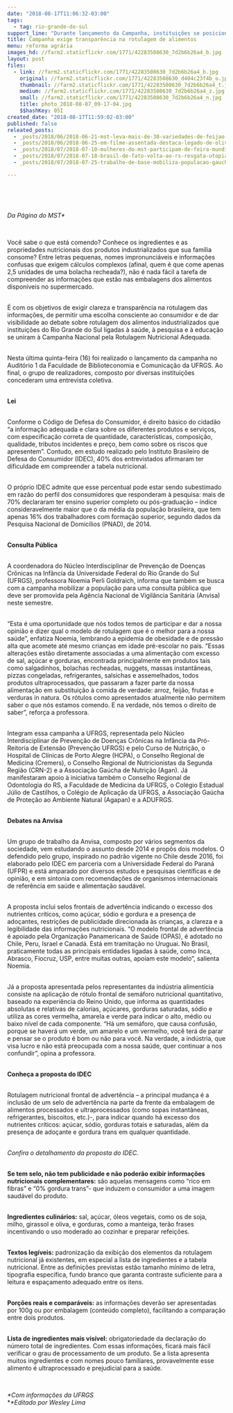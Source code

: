```yaml
---
date: "2018-08-17T11:06:32-03:00"
tags:
  - tag: rio-grande-do-sul
support_line: "Durante lançamento da Campanha, instituições se posicionam na defesa da revisão da norma de rotulagem"
title: Campanha exige transparência na rotulagem de alimentos
menu: reforma agrária
images_hd: //farm2.staticflickr.com/1771/42283508630_7d2b6b26a4_b.jpg
layout: post
files:
  - link: //farm2.staticflickr.com/1771/42283508630_7d2b6b26a4_b.jpg
    original: //farm2.staticflickr.com/1771/42283508630_d404c23f4b_o.jpg
    thumbnail: //farm2.staticflickr.com/1771/42283508630_7d2b6b26a4_t.jpg
    medium: //farm2.staticflickr.com/1771/42283508630_7d2b6b26a4_z.jpg
    small: //farm2.staticflickr.com/1771/42283508630_7d2b6b26a4_n.jpg
    title: photo_2018-08-07_09-17-04.jpg
    $$hashKey: 05I
created_date: "2018-08-17T11:59:02-03:00"
published: false
releated_posts:
  - _posts/2018/06/2018-06-21-mst-leva-mais-de-30-variedades-de-feijao-organico-ao-coracao-de-piratini-no-rio-grande-do-sul.md
  - _posts/2018/06/2018-06-25-em-filme-assentada-destaca-legado-de-olivio-dutra-para-a-reforma-agraria.md
  - _posts/2018/07/2018-07-10-mulheres-do-mst-participam-de-feira-mundial-de-economia-solidaria.md
  - _posts/2018/07/2018-07-18-brasil-de-fato-volta-ao-rs-resgata-utopias-e-se-propoe-como-ferramenta-na-luta-de-narrativas.md
  - _posts/2018/07/2018-07-25-trabalho-de-base-mobiliza-populacao-gaucha-para-o-congresso-do-povo-brasileiro.md

---
```

<p>&nbsp;</p>

<p>&nbsp;</p>

<p><em>Da P&aacute;gina do MST*</em></p>

<p>&nbsp;</p>

<p>Voc&ecirc; sabe o que est&aacute; comendo? Conhece os ingredientes e as propriedades nutricionais dos produtos industrializados que sua fam&iacute;lia consome? Entre letras pequenas, nomes impronunci&aacute;veis e informa&ccedil;&otilde;es confusas que exigem c&aacute;lculos complexos (afinal, quem &eacute; que come apenas 2,5 unidades de uma bolacha recheada?), n&atilde;o &eacute; nada f&aacute;cil a tarefa de compreender as informa&ccedil;&otilde;es que est&atilde;o nas embalagens dos alimentos dispon&iacute;veis no supermercado.&nbsp;</p>

<p><br />
&Eacute; com os objetivos de exigir clareza e transpar&ecirc;ncia na rotulagem das informa&ccedil;&otilde;es, de permitir uma escolha consciente ao consumidor e de dar visibilidade ao debate sobre rotulagem dos alimentos industrializados que institui&ccedil;&otilde;es do Rio Grande do Sul ligadas &agrave; sa&uacute;de, &agrave; pesquisa e &agrave; educa&ccedil;&atilde;o se uniram &agrave; Campanha Nacional pela Rotulagem Nutricional Adequada.&nbsp;</p>

<p><br />
Nesta &uacute;ltima quinta-feira (16) foi realizado o lan&ccedil;amento da campanha no Audit&oacute;rio 1 da Faculdade de Biblioteconomia e Comunica&ccedil;&atilde;o da UFRGS. Ao final, o grupo de realizadores, composto por diversas institui&ccedil;&otilde;es concederam uma entrevista coletiva.</p>

<p><br />
<strong>Lei</strong></p>

<p><br />
Conforme o C&oacute;digo de Defesa do Consumidor, &eacute; direito b&aacute;sico do cidad&atilde;o &ldquo;a informa&ccedil;&atilde;o adequada e clara sobre os diferentes produtos e servi&ccedil;os, com especifica&ccedil;&atilde;o correta de quantidade, caracter&iacute;sticas, composi&ccedil;&atilde;o, qualidade, tributos incidentes e pre&ccedil;o, bem como sobre os riscos que apresentem&rdquo;. Contudo, em estudo realizado pelo Instituto Brasileiro de Defesa do Consumidor (IDEC), 40% dos entrevistados afirmaram ter dificuldade em compreender a tabela nutricional.&nbsp;</p>

<p><br />
O pr&oacute;prio IDEC admite que esse percentual pode estar sendo subestimado em raz&atilde;o do perfil dos consumidores que responderam &agrave; pesquisa: mais de 70% declararam ter ensino superior completo ou p&oacute;s-gradua&ccedil;&atilde;o &ndash; &iacute;ndice consideravelmente maior que o da m&eacute;dia da popula&ccedil;&atilde;o brasileira, que tem apenas 16% dos trabalhadores com forma&ccedil;&atilde;o superior, segundo dados da Pesquisa Nacional de Domic&iacute;lios (PNAD), de 2014.</p>

<p><br />
<strong>Consulta P&uacute;blica</strong></p>

<p><br />
A coordenadora do N&uacute;cleo Interdisciplinar de Preven&ccedil;&atilde;o de Doen&ccedil;as Cr&ocirc;nicas na Inf&acirc;ncia da Universidade Federal do Rio Grande do Sul (UFRGS), professora Noemia Perli Goldraich, informa que tamb&eacute;m se busca com a campanha mobilizar a popula&ccedil;&atilde;o para uma consulta p&uacute;blica que deve ser promovida pela Ag&ecirc;ncia Nacional de Vigil&acirc;ncia Sanit&aacute;ria (Anvisa) neste semestre.&nbsp;</p>

<p><br />
&ldquo;Esta &eacute; uma oportunidade que n&oacute;s todos temos de participar e dar a nossa opini&atilde;o e dizer qual o modelo de rotulagem que &eacute; o melhor para a nossa sa&uacute;de&rdquo;, enfatiza Noemia, lembrando a epidemia de obesidade e de press&atilde;o alta que acomete at&eacute; mesmo crian&ccedil;as em idade pr&eacute;-escolar no pa&iacute;s. &ldquo;Essas altera&ccedil;&otilde;es est&atilde;o diretamente associadas a uma alimenta&ccedil;&atilde;o com excesso de sal, a&ccedil;&uacute;car e gorduras, encontrada principalmente em produtos tais como salgadinhos, bolachas recheadas, nuggets, massas instant&acirc;neas, pizzas congeladas, refrigerantes, salsichas e assemelhados, todos produtos ultraprocessados, que passaram a fazer parte da nossa alimenta&ccedil;&atilde;o em substitui&ccedil;&atilde;o &agrave; comida de verdade: arroz, feij&atilde;o, frutas e verduras in natura. Os r&oacute;tulos como apresentados atualmente n&atilde;o permitem saber o que n&oacute;s estamos comendo. E na verdade, n&oacute;s temos o direito de saber&rdquo;, refor&ccedil;a a professora.</p>

<p><br />
Integram essa campanha a UFRGS, representada pelo N&uacute;cleo Interdisciplinar de Preven&ccedil;&atilde;o de Doen&ccedil;as Cr&ocirc;nicas na Inf&acirc;ncia da Pr&oacute;-Reitoria de Extens&atilde;o (Preven&ccedil;&atilde;o UFRGS) e pelo Curso de Nutri&ccedil;&atilde;o, o Hospital de Cl&iacute;nicas de Porto Alegre (HCPA), o Conselho Regional de Medicina (Cremers), o Conselho Regional de Nutricionistas da Segunda Regi&atilde;o (CRN-2) e a Associa&ccedil;&atilde;o Ga&uacute;cha de Nutri&ccedil;&atilde;o (Agan). J&aacute; manifestaram apoio &agrave; iniciativa tamb&eacute;m o Conselho Regional de Odontologia do RS, a Faculdade de Medicina da UFRGS, o Col&eacute;gio Estadual J&uacute;lio de Castilhos, o Col&eacute;gio de Aplica&ccedil;&atilde;o da UFRGS, a Associa&ccedil;&atilde;o Ga&uacute;cha de Prote&ccedil;&atilde;o ao Ambiente Natural (Agapan) e a ADUFRGS.&nbsp;</p>

<p><br />
<strong>Debates na Anvisa</strong></p>

<p><br />
Um grupo de trabalho da Anvisa, composto por v&aacute;rios segmentos da sociedade, vem estudando o assunto desde 2014 e prop&ocirc;s dois modelos. O defendido pelo grupo, inspirado no padr&atilde;o vigente no Chile desde 2016, foi elaborado pelo IDEC em parceria com a Universidade Federal do Paran&aacute; (UFPR) e est&aacute; amparado por diversos estudos e pesquisas cient&iacute;ficas e de opini&atilde;o, e em sintonia com recomenda&ccedil;&otilde;es de organismos internacionais de refer&ecirc;ncia em sa&uacute;de e alimenta&ccedil;&atilde;o saud&aacute;vel.&nbsp;</p>

<p><br />
A proposta inclui selos frontais de advert&ecirc;ncia indicando o excesso dos nutrientes cr&iacute;ticos, como a&ccedil;&uacute;car, s&oacute;dio e gordura e a presen&ccedil;a de ado&ccedil;antes, restri&ccedil;&otilde;es de publicidade direcionada &agrave;s crian&ccedil;as, a clareza e a legibilidade das informa&ccedil;&otilde;es nutricionais. &ldquo;O modelo frontal de advert&ecirc;ncia &eacute; apoiado pela Organiza&ccedil;&atilde;o Panamericana de Sa&uacute;de (OPAS), &eacute; adotado no Chile, Peru, Israel e Canad&aacute;. Est&aacute; em tramita&ccedil;&atilde;o no Uruguai. No Brasil, praticamente todas as principais entidades ligadas &agrave; sa&uacute;de, como Inca, Abrasco, Fiocruz, USP, entre muitas outras, apoiam este modelo&rdquo;, salienta Noemia.</p>

<p><br />
J&aacute; a proposta apresentada pelos representantes da ind&uacute;stria aliment&iacute;cia consiste na aplica&ccedil;&atilde;o de r&oacute;tulo frontal de sem&aacute;foro nutricional quantitativo, baseado na experi&ecirc;ncia do Reino Unido, que informa as quantidades absolutas e relativas de calorias, a&ccedil;&uacute;cares, gorduras saturadas, s&oacute;dio e utiliza as cores vermelha, amarela e verde para indicar o alto, m&eacute;dio ou baixo n&iacute;vel de cada componente. &ldquo;H&aacute; um sem&aacute;foro, que causa confus&atilde;o, porque se haver&aacute; um verde, um amarelo e um vermelho, voc&ecirc; ter&aacute; de parar e pensar se o produto &eacute; bom ou n&atilde;o para voc&ecirc;. Na verdade, a ind&uacute;stria, que visa lucro e n&atilde;o est&aacute; preocupada com a nossa sa&uacute;de, quer continuar a nos confundir&rdquo;, opina a professora.</p>

<p><br />
<strong>Conhe&ccedil;a a proposta do IDEC</strong></p>

<p><br />
Rotulagem nutricional frontal de advert&ecirc;ncia &ndash; a principal mudan&ccedil;a &eacute; a inclus&atilde;o de um selo de advert&ecirc;ncia na parte da frente da embalagem de alimentos processados e ultraprocessados (como sopas instant&acirc;neas, refrigerantes, biscoitos, etc.)-, para indicar quando h&aacute; excesso dos nutrientes cr&iacute;ticos: a&ccedil;&uacute;car, s&oacute;dio, gorduras totais e saturadas, al&eacute;m da presen&ccedil;a de ado&ccedil;ante e gordura trans em qualquer quantidade.&nbsp;</p>

<p><br />
<em>Confira o detalhamento da proposta do IDEC.</em></p>

<p><br />
<strong>Se tem selo, n&atilde;o tem publicidade e n&atilde;o poder&atilde;o exibir informa&ccedil;&otilde;es nutricionais complementares:</strong> s&atilde;o aquelas mensagens como &ldquo;rico em fibras&rdquo; e &ldquo;0% gordura trans&rdquo;- que induzem o consumidor a uma imagem saud&aacute;vel do produto.</p>

<p><br />
<strong>Ingredientes culin&aacute;rios:</strong> sal, a&ccedil;&uacute;car, &oacute;leos vegetais, como os de soja, milho, girassol e oliva, e gorduras, como a manteiga, ter&atilde;o frases incentivando o uso moderado ao cozinhar e preparar refei&ccedil;&otilde;es.</p>

<p><br />
<strong>Textos leg&iacute;veis:</strong> padroniza&ccedil;&atilde;o da exibi&ccedil;&atilde;o dos elementos da rotulagem nutricional j&aacute; existentes, em especial a lista de ingredientes e a tabela nutricional. Entre as defini&ccedil;&otilde;es previstas est&atilde;o tamanho m&iacute;nimo de letra, tipografia espec&iacute;fica, fundo branco que garanta contraste suficiente para a leitura e espa&ccedil;amento adequado entre os itens.</p>

<p><br />
<strong>Por&ccedil;&otilde;es reais e compar&aacute;veis:</strong> as informa&ccedil;&otilde;es dever&atilde;o ser apresentadas por 100g ou por embalagem (conte&uacute;do completo), facilitando a compara&ccedil;&atilde;o entre dois produtos.&nbsp;</p>

<p><br />
<strong>Lista de ingredientes mais vis&iacute;vel:</strong> obrigatoriedade da declara&ccedil;&atilde;o do n&uacute;mero total de ingredientes. Com essas informa&ccedil;&otilde;es, ficar&aacute; mais f&aacute;cil verificar o grau de processamento de um produto. Se a lista apresenta muitos ingredientes e com nomes pouco familiares, provavelmente esse alimento &eacute; ultraprocessado e prejudicial para a sa&uacute;de.&nbsp;</p>

<p>&nbsp;</p>

<p><em>*Com informa&ccedil;&otilde;es da UFRGS</em><br />
*<em>*Editado por Wesley Lima</em></p>
